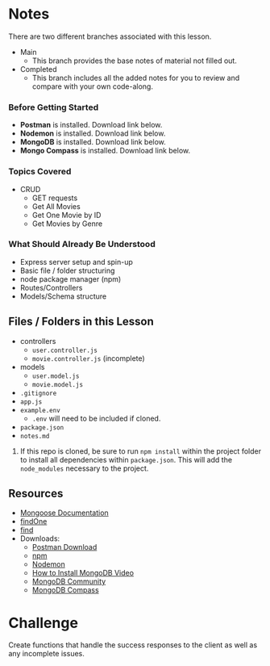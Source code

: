 # Notes
There are two different branches associated with this lesson.
- Main
  - This branch provides the base notes of material not filled out.
- Completed
  - This branch includes all the added notes for you to review and compare with your own code-along.

### Before Getting Started
- **Postman** is installed. Download link below.
- **Nodemon** is installed. Download link below.
- **MongoDB** is installed. Download link below.
- **Mongo Compass** is installed. Download link below.

### Topics Covered
- CRUD
  - GET requests
  - Get All Movies
  - Get One Movie by ID
  - Get Movies by Genre

### What Should Already Be Understood
- Express server setup and spin-up
- Basic file / folder structuring
- node package manager (npm)
- Routes/Controllers
- Models/Schema structure

## Files / Folders in this Lesson
- controllers
  - `user.controller.js`
  - `movie.controller.js` (incomplete)
- models
  - `user.model.js`
  - `movie.model.js`
- `.gitignore`
- `app.js`
- `example.env`
  - `.env` will need to be included if cloned.
- `package.json`
- `notes.md`

1. If this repo is cloned, be sure to run `npm install` within the project folder to install all dependencies within `package.json`. This will add the `node_modules` necessary to the project.

## Resources
- [Mongoose Documentation](https://mongoosejs.com/docs/api/document.html#Document.prototype.save)
- [findOne](https://www.mongodb.com/docs/manual/reference/method/db.collection.findOne/)
- [find](https://www.mongodb.com/docs/manual/reference/method/db.collection.find/)
- Downloads:
  - [Postman Download](https://www.postman.com/downloads/)
  - [npm](https://www.npmjs.com/)
  - [Nodemon](https://nodemon.io/)
  - [How to Install MongoDB Video](https://www.loom.com/share/23f358e7221048748b433e4f5fd8c83a?sid=209f37ae-1e2f-47a4-a726-06829a1a73da)
  - [MongoDB Community](https://www.mongodb.com/try/download/community)
  - [MongoDB Compass](https://www.mongodb.com/try/download/compass)

# Challenge
Create functions that handle the success responses to the client as well as any incomplete issues.